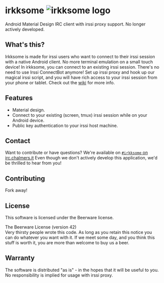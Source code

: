 irkksome ![irkksome logo](app/src/main/res/drawable-mdpi/ic_launcher.png)
========

Android Material Design IRC client with irssi proxy support. No longer actively developed.

## What's this?
Irkksome is made for irssi users who want to connect to their irssi session with a native Android client. No more terminal emulation on a small touch device!
In irkksome, you can connect to an existing irssi session. There's no need to use Irssi ConnectBot anymore! Set up irssi proxy and hook up our magical irssi script, and you will have rich access to your irssi session from your phone or tablet.
Check out the [wiki](https://github.com/ircSEX/irkksome/wiki/How-to-connect-to-irssi-proxy) for more info.

## Features
- Material design.
- Connect to your existing (screen, tmux) irssi session while on your Android device.
- Public key authentication to your irssi host machine.

## Contact
Want to contribute or have questions? We're available on [`#irkksome` on irc.chalmers.it](ircs://irc.chalmers.it:9999/irkksome)
Even though we don't actively develop this application, we'd be thrilled to hear from you!

## Contributing
Fork away!

## License
This software is licensed under the Beerware license.

The Beerware License (version 42)  
Very thirsty people wrote this code.
As long as you retain this notice you can do whatever you want with it. If we meet some day, and you think this stuff is worth it, you are more than welcome to buy us a beer. 

## Warranty
The software is distributed "as is" - in the hopes that it will be useful to you. No responsibility is implied for usage with irssi proxy.
